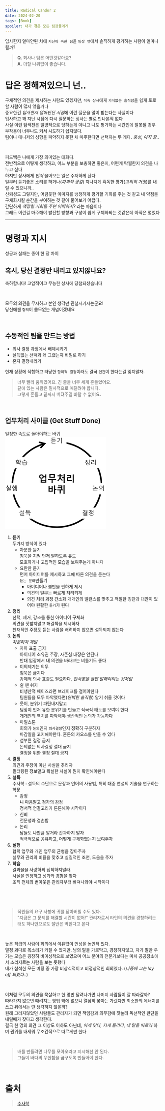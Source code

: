 ```yaml
---
title: Radical Candor 2
date: 2024-02-20
tags: [Book]
spoiler: 내가 겪은 모든 팀장들에게
---
```


입사한지 얼마안된 차에 `자신이 속한 팀`을 `팀장 앞`에서 솔직하게 평가하는 사람이 얼마나 될까?
> __Q.__ 회사나 팀은 어떤것같아요?  
> __A.__ 더할 나위없이 좋습니다.

# 답은 정해져있으니 넌..
구체적인 의견을 제시하는 사람도 있겠지만, `직속 상사`에게 `가식없는 솔직함`을 쉽게 토로할 사람이 많지 않을거다  
중요한건 *입사한지 얼마안된 시점*에 이런 질문을 많이 받는다는 사실이다  
입사하고 꽤 지난 시점에 다시 질문하는 상사는 별로 만나본적 없다  
사실 이런 탐색전은 일방적으로 당하는게 아니고 나도 평가하는 시간인데 잘못될 경우 부작용이 너무나도 커서 시도하기 쉽지않다.  
팀이나 매니저의 성향을 파악하지 못한 채 마주한다면 선택지는 두 개다. _충성_, _아직 잘.._

&nbsp;

피드백은 나에게 가장 의미있는 대화다.  
전반적으로 어떻게 생각하고, 어느 부분을 보충하면 좋은지, 어떤게 탁월한지 의견을 나누고 싶다  
하지만 상사에게 _먼저_ 물어보는 일은 주저하게 된다  
일부러 듣기좋은 소리를 하거나(_파괴적 공감_) 지나치게 혹독한 평가(_고의적 거짓_)를 내릴 수 있으니까..  
신뢰성도 그렇지만, 어렴풋한 이미지를 냉정하게 평가할 기회를 주는 것 같고 내 약점을 구체화시킬 순간을 부여하는 것 같아 물어보기 어렵다.  
간단하게 _책잡힐 기회를 주면 어떡하지?_ 라는 마음이다  
그래도 이런걸 마주해야 발전할 방향과 구성이 쉽게 구체화되는 것같은데 아직은 멀었다

---

# 명령과 지시
성공과 실패는 종이 한 장 차이

## 혹시, 당신 결정만 내리고 있지않나요?
축하합니다! 고압적이고 무능한 상사에 당첨되셨습니다

&nbsp;

모두의 의견을 무시하고 본인 생각만 관철시키시는군요!  
당신에겐 `협력`이 쓸모없는 개념이겠네요  

&nbsp;

## 수동적인 팀을 만드는 방법
- 의사 결정 과정에서 배제시키기
- 설득없는 선택과 왜 그랬는지 비밀로 하기
- 혼자 결정내리기

현재 상황에 적합하고 타당한 `합리적 결정`이라도 결국 `인간`이 한다는걸 잊지말자.
> 너무 빨리 움직였어요. 긴 줄을 너무 세게 흔들었어요.  
> 끝에 있는 사람은 필사적으로 매달려야 합니다.  
> 그렇게 흔들고 끝까지 버텨주길 바랄 수 없어요.

&nbsp;

## 업무처리 사이클 (Get Stuff Done)
일정한 속도로 돌아야하는 바퀴
![업무처리 바퀴](../assets/image/post/radical-candor/gsd.png)

1. __듣기__  
    두가지 방식이 있다
    - 차분한 듣기  
        침묵을 지켜 먼저 말하도록 유도  
        모호하거나 고압적인 모습을 보여주는게 아니다
    - 요란한 듣기  
        먼저 아이디어를 제시하고 그에 따른 의견을 듣는다  
    `듣는 문화`만들기
      - 아이디어나 불만을 편하게 제시
      - 의견의 일부는 빠르게 처리되게
      - 의견 처리 과정 간소화
    개개인의 밸런스를 맞추고 적절한 칭찬과 대안이 있어야 원활한 `듣기`가 된다
1. __정리__  
    선택, 제거, 강조를 통한 아이디어 구체화  
    의견을 짓밟지말고 해결책을 제시하자  
    천재적인 주장도 듣는 사람을 배려하지 않으면 설득되지 않는다  
1. __논의__  
    _차분하자 제발_  
    - 자아 표출 금지  
        아이디어 소유권 주장, 자존심 대장은 안된다  
        반대 입장에서 내 의견을 바라보는 비틀기도 좋다
    - 이의제기는 의무  
        침묵은 금지다  
        강제적 의사 표출도 필요하다. _판사봉을 들면 말해야되는 것처럼_
    - 쉴 땐 쉬자  
        비생산적 페이즈라면 브레이크를 걸어야한다  
        팀원들을 모두 파악했다면(_완벽한 솔직함_) 알기 쉬울 것이다  
    - 웃어, 분위기 파탄내지말고  
        팀장이 먼저 유한 분위기를 만들고 적극적 태도를 보여야 한다  
        개개인의 역치를 파악해야 생산적인 논의가 가능하다
    - 마일스톤  
        회의가 `논의`인지 `의사결정`인지 정확히 구분하자  
        마감일을 고지해야한다. 혼돈의 카오스를 만들 수 있다
    - 섣부른 결정 금지  
        논의없는 의사결정 절대 금지  
        결정을 위한 결정 절대 금지  
1. __결정__  
    의견과 주장이 아닌 사실을 추리자  
    필터링된 정보말고 확실한 사실이 뭔지 확인해야한다
1. __설득__  
    수사학 : 설득의 수단으로 문장과 언어의 사용법, 특히 대중 연설의 기술을 연구하는 학문  
    - 감정  
        니 마음말고 청자의 감정  
        정서적 연결고리가 튼튼해야 시작이다  
    - 신뢰  
        전문성과 겸손함
    - 논리  
        남들도 나만큼 알거라 간과하지 말자  
        적극적으로 공유하고, 어떻게 구체화했는지 보여주자
1. __실행__  
    협력 업무와 개인 업무의 균형을 잡아주자  
    실무와 관리의 비율을 맞추고 실질적인 조언, 도움을 주자  
1. __학습__  
    결과물을 사랑하되 집착하지말라.  
    사실을 인정하고 성과와 경험을 찾자  
    조직 전체의 번아웃은 관리자부터 빠져나와야 시작이다

&nbsp;

&nbsp;

> 직원들의 요구 사항에 귀를 닫아버릴 수도 있다.  
> "지금은 그 문제를 해결할 시간이 없어!"
관리자로서 타인의 의견을 경청하려는 태도 하나만으로도 절반은 먹힌다고 본다  

&nbsp;

높은 직급의 사람이 회의에서 이유없이 언성을 높인적 있다.  
열정 과다로 목소리가 커질 수 있지만, 남의 말을 가로막고, 경청하지않고, 자기 말만 우기는 모습은 굉장히 비이성적으로 보였으며 어느 분야의 전문가보다는 마치 공공장소에서 소리지르는 사람을 보는 듯했다  
내가 참석한 모든 미팅 중 가장 비상식적이고 비정상적인 회의였다. (_나중에 그는 lay off 되었다.._)  

&nbsp;

이처럼 모두의 의견을 묵살하고 한 명만 달려나가면 나머지 사람들이 잘 따라갈까?  
따라가지 않으면 때려치는 방법 밖에 없으니 열심히 쫓아는 가겠다만 최소한의 에너지를 쓰고 뒤에서는 딴 생각하지 않을까?  
원래 그러지않았던 사람들도 관리자가 되면 책임감과 의무감에 짓눌려 독선적인 판단을 내릴때가 잦다고 생각한다.  
결국 한 명의 의견 그 이상도 이하도 아닌데, _이게 맞다_, _저게 틀리다_, _내 말을 따르라_ 하며 권위를 내세워 무조건적으로 따르게만 한다  

&nbsp;

> 배를 만들려면 나무를 모아오라고 지시해선 안 된다.  
> 그들이 바다의 무한함을 꿈꾸도록 만들어야 한다.

&nbsp;

# 출처
> [수사학](https://ko.wikipedia.org/wiki/%EC%88%98%EC%82%AC%ED%95%99)